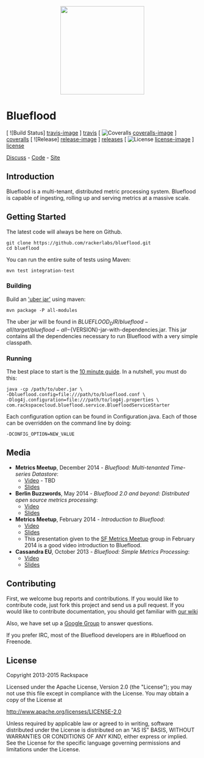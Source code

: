 <p align="center">
 <img src="http://blueflood.io/images/bf-bg-color.png" width="220" height="232" align=center>
</p>

# Blueflood 
[ ![Build Status] [travis-image] ] [travis]
[ ![Coveralls] [coveralls-image] ] [coveralls]
[ ![Release] [release-image] ] [releases]
[ ![License] [license-image] ] [license]

[Discuss](https://groups.google.com/forum/#!forum/blueflood-discuss) - [Code](http://github.com/rackerlabs/blueflood) - [Site](http://blueflood.io)

## Introduction

Blueflood is a multi-tenant, distributed metric processing system. Blueflood is capable of ingesting, rolling up and serving metrics at a massive scale.  

## Getting Started

The latest code will always be here on Github.

    git clone https://github.com/rackerlabs/blueflood.git
    cd blueflood
    
You can run the entire suite of tests using Maven:

    mvn test integration-test

### Building

Build an ['uber jar'](http://stackoverflow.com/questions/11947037/what-is-an-uber-jar) using maven:

    mvn package -P all-modules

The uber jar will be found in ${BLUEFLOOD_DIR}/blueflood-all/target/blueflood-all-${VERSION}-jar-with-dependencies.jar.
This jar contains all the dependencies necessary to run Blueflood with a very simple classpath.

### Running

The best place to start is the [10 minute guide](https://github.com/rackerlabs/blueflood/wiki/10minuteguide).
In a nutshell, you must do this:

    java -cp /path/to/uber.jar \
    -Dblueflood.config=file:///path/to/blueflood.conf \
    -Dlog4j.configuration=file:///path/to/log4j.properties \
    com.rackspacecloud.blueflood.service.BluefloodServiceStarter
    
Each configuration option can be found in Configuration.java.  Each of those can be overridden on the command line by
doing:

    -DCONFIG_OPTION=NEW_VALUE


## Media

* **Metrics Meetup**, December 2014 - *Blueflood: Multi-tenanted Time-series Datastore*:
	* [Video]() - TBD
	* [Slides](https://raw.githubusercontent.com/rackerlabs/blueflood/master/contrib/presentations/MetricsMeetupDecember2014.pdf)
* **Berlin Buzzwords**, May 2014 - *Blueflood 2.0 and beyond: Distributed open source metrics processing*:
  * [Video](https://www.youtube.com/watch?v=NmZTdWzX5v8&list=PLq-odUc2x7i-Q5gQtkmba4ov37XRPjp6n&index=33)
  * [Slides](http://berlinbuzzwords.de/sites/berlinbuzzwords.de/files/media/documents/gary_dusbabek_berlin_buzzwords_2014.pdf)
* **Metrics Meetup**, February 2014 - *Introduction to Blueflood*:
	* [Video](http://vimeo.com/87210602)
	* [Slides](http://www.lakshmikannan.me/slides/2014-02-19-sf-metrics-meetup/#/)
	* This presentation given to the [SF Metrics Meetup](http://www.meetup.com/San-Francisco-Metrics-Meetup/) group in February 2014 is a good video introduction to Blueflood.
* **Cassandra EU**, October 2013 - *Blueflood: Simple Metrics Processing*:
	* [Video](https://www.youtube.com/watch?v=1rcffSq26z0)
	* [Slides](http://www.slideshare.net/gdusbabek/blueflood-open-source-metrics-processing-at-cassandraeu-2013)


## Contributing

First, we welcome bug reports and contributions.
If you would like to contribute code, just fork this project and send us a pull request.
If you would like to contribute documentation, you should get familiar with
[our wiki](https://github.com/rackerlabs/blueflood/wiki)

Also, we have set up a [Google Group](https://groups.google.com/forum/#!forum/blueflood-discuss) to answer questions.

If you prefer IRC, most of the Blueflood developers are in #blueflood on Freenode. 

## License

Copyright 2013-2015 Rackspace

Licensed under the Apache License, Version 2.0 (the "License"); you may not use this file except in compliance with the License. You may obtain a copy of the License at

   http://www.apache.org/licenses/LICENSE-2.0 

Unless required by applicable law or agreed to in writing, software distributed under the License is distributed on an "AS IS" BASIS, WITHOUT WARRANTIES OR CONDITIONS OF ANY KIND, either express or implied. See the License for the specific language governing permissions and limitations under the License.

[travis-image]: https://secure.travis-ci.org/rackerlabs/blueflood.png?branch=master
[travis]: http://travis-ci.org/rackerlabs/blueflood
[coveralls-image]: https://coveralls.io/repos/rackerlabs/blueflood/badge.svg?branch=master
[coveralls]: https://coveralls.io/github/rackerlabs/blueflood
[release-image]: http://img.shields.io/badge/rax-release-v1.0.1956.svg
[releases]: https://github.com/rackerlabs/blueflood/releases
[license-image]: https://img.shields.io/badge/license-Apache%202-blue.svg
[license]: http://www.apache.org/licenses/LICENSE-2.0
